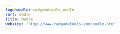 ```yaml
---
logohandle: radgametools_oodle
sort: oodle
title: Oodle
website: 'http://www.radgametools.com/oodle.htm'
---
```

